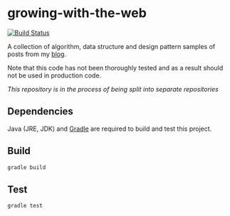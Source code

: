 # growing-with-the-web

[![Build Status](http://img.shields.io/travis/Tyriar/growing-with-the-web.svg?style=flat)](http://travis-ci.org/Tyriar/growing-with-the-web)

A collection of algorithm, data structure and design pattern samples of posts from my [blog][1].

Note that this code has not been thoroughly tested and as a result should not be used in production code.

*This repository is in the process of being split into separate repositories*



## Dependencies

Java (JRE, JDK) and [Gradle](https://gradle.org/) are required to build and test this project.



## Build

```bash
gradle build
```



## Test

```bash
gradle test
```


[1]: http://www.growingwiththeweb.com
